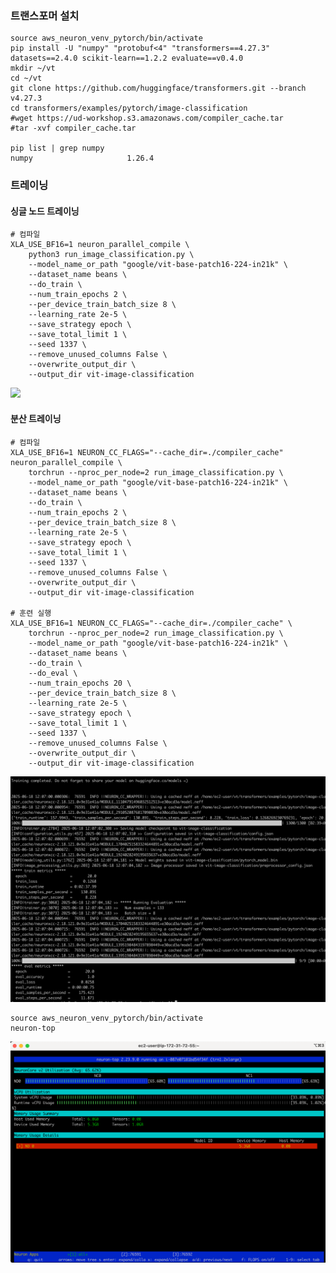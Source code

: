 ### 트랜스포머 설치 ###
```
source aws_neuron_venv_pytorch/bin/activate 
pip install -U "numpy" "protobuf<4" "transformers==4.27.3" datasets==2.4.0 scikit-learn==1.2.2 evaluate==v0.4.0
mkdir ~/vt
cd ~/vt
git clone https://github.com/huggingface/transformers.git --branch v4.27.3
cd transformers/examples/pytorch/image-classification
#wget https://ud-workshop.s3.amazonaws.com/compiler_cache.tar
#tar -xvf compiler_cache.tar

pip list | grep numpy
numpy                     1.26.4
```

### 트레이닝 ###

#### 싱글 노드 트레이닝 ####
```
# 컴파일
XLA_USE_BF16=1 neuron_parallel_compile \
    python3 run_image_classification.py \
    --model_name_or_path "google/vit-base-patch16-224-in21k" \
    --dataset_name beans \
    --do_train \
    --num_train_epochs 2 \
    --per_device_train_batch_size 8 \
    --learning_rate 2e-5 \
    --save_strategy epoch \
    --save_total_limit 1 \
    --seed 1337 \
    --remove_unused_columns False \
    --overwrite_output_dir \
    --output_dir vit-image-classification
```
![](https://github.com/gnosia93/xla-torch/blob/main/neuronx/images/neuron-cc-1.png)


#### 분산 트레이닝 ####
```
# 컴파일
XLA_USE_BF16=1 NEURON_CC_FLAGS="--cache_dir=./compiler_cache" neuron_parallel_compile \
    torchrun --nproc_per_node=2 run_image_classification.py \
    --model_name_or_path "google/vit-base-patch16-224-in21k" \
    --dataset_name beans \
    --do_train \
    --num_train_epochs 2 \
    --per_device_train_batch_size 8 \
    --learning_rate 2e-5 \
    --save_strategy epoch \
    --save_total_limit 1 \
    --seed 1337 \
    --remove_unused_columns False \
    --overwrite_output_dir \
    --output_dir vit-image-classification

# 훈련 실행
XLA_USE_BF16=1 NEURON_CC_FLAGS="--cache_dir=./compiler_cache" \
    torchrun --nproc_per_node=2 run_image_classification.py \
    --model_name_or_path "google/vit-base-patch16-224-in21k" \
    --dataset_name beans \
    --do_train \
    --do_eval \
    --num_train_epochs 20 \
    --per_device_train_batch_size 8 \
    --learning_rate 2e-5 \
    --save_strategy epoch \
    --save_total_limit 1 \
    --seed 1337 \
    --remove_unused_columns False \
    --overwrite_output_dir \
    --output_dir vit-image-classification
```
![](https://github.com/gnosia93/trn-xla-torch/blob/main/neuronx/images/torchrun-1.png)

```
source aws_neuron_venv_pytorch/bin/activate 
neuron-top
```
![](https://github.com/gnosia93/trn-xla-torch/blob/main/neuronx/images/neuron-top-1.png)
